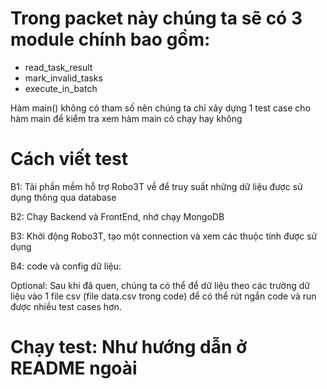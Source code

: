 # Trong packet này chúng ta sẽ có 3 module chính bao gồm: 
- read_task_result
- mark_invalid_tasks
- execute_in_batch

Hàm main() không có tham số nên chúng ta chỉ xây dựng 1 test case cho hàm main để kiểm tra xem hàm main có chạy hay không

# Cách viết test 
B1: Tải phần mềm hỗ trợ Robo3T về để truy suất những dữ liệu được sử dụng thông qua 
database 

B2: Chạy Backend và FrontEnd, nhớ chạy MongoDB

B3: Khởi động Robo3T, tạo một connection và xem các thuộc tính được sử 
dụng

B4: code và config dữ liệu:

Optional: Sau khi đã quen, chúng ta có thể để dữ liệu theo các trường dữ liệu vào 1 file csv (file data.csv trong code)
để có thể rút ngắn code và run được nhiều test cases hơn.

# Chạy test: Như hướng dẫn ở README ngoài